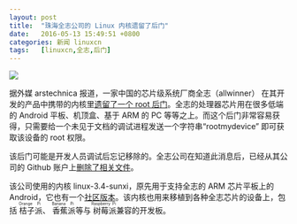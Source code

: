 ```yaml
---
layout: post
title:	"珠海全志公司的 Linux 内核遗留了后门"
date:	2016-05-13 15:49:51 +0800 
categories:	新闻 linuxcn 
tags:	[linuxcn,全志,后门]
---
```



![](/Asserts/Images//attachment/album/201605/13/154953vofr7oz7xrp8x007.jpg)


据外媒 arstechnica 报道，一家中国的芯片级系统厂商全志（allwinner） 在其开发的产品中携带的内核里[遗留了一个 root 后门](http://forum.armbian.com/index.php/topic/1108-security-alert-for-allwinner-sun8i-h3a83th8/http://forum.armbian.com/index.php/topic/1108-security-alert-for-allwinner-sun8i-h3a83th8/)。全志的处理器芯片用在很多低端的 Android 平板、机顶盒、基于 ARM 的 PC 等等之上。而这个后门非常容易获得，只需要给一个未见于文档的调试进程发送一个字符串“rootmydevice” 即可获取该设备的 root 权限。


该后门可能是开发人员调试后忘记移除的。全志公司在知道此消息后，已经从其公司的 Github 账户上[删除了相关文件](https://github.com/allwinner-zh/linux-3.4-sunxi/blob/master/arch/arm/mach-sunxi/sunxi-debug.c#L41)。


该公司使用的内核 linux-3.4-sunxi，原先用于支持全志的 ARM 芯片平板上的 Android，它也有一个[社区版本](https://linux-sunxi.org/Linux_Kernel)。该内核也用来移植到各种全志芯片的设备上，包括<ruby> 桔子派 <rp>  （ </rp> <rt>  Orange Pi </rt> <rp>  ） </rp></ruby>、<ruby> 香蕉派 <rp>  （ </rp> <rt>  Banana Pi </rt> <rp>  ） </rp></ruby>等与<ruby> 树莓派 <rp>  （ </rp> <rt>  Raspberry Pi </rt> <rp>  ） </rp></ruby>兼容的开发板。
